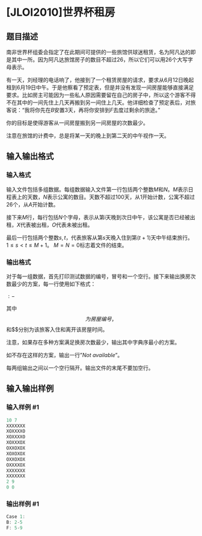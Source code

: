 # [JLOI2010]世界杯租房

## 题目描述

南非世界杯组委会指定了在此期间可提供的一些旅馆供球迷租赁，名为阿凡达的即是其中一所。因为阿凡达旅馆房子的数目不超过$26$，所以它们可以用$26$个大写字母表示。

有一天，刘经理的电话响了，他接到了一个租赁房屋的请求，要求从$6$月$12$日晚起租到$6$月$19$日中午。于是他察看了预定表，但是并没有发现一间房屋能够直接满足要求。比如房主可能因为一些私人原因需要留在自己的房子中，所以这个游客不得不在其中的一间先住上几天再搬到另一间住上几天。他详细检查了预定表后，对旅客说：“我将你先在$B$安置$3$天，再将你安排到$F$去度过剩余的旅途。”

你的目标是使得游客从一间房屋搬到另一间房屋的次数最少。

注意在旅馆的计费中，总是将某一天的晚上到第二天的中午视作一天。 

## 输入输出格式

### 输入格式

输入文件包括多组数据。每组数据输入文件第一行包括两个整数$M$和$N$。$M$表示日程表上的天数，$N$表示公寓的数目。天数不超过$100$天，从1开始计数，公寓不超过$26$个，从$A$开始计数。

接下来$M$行，每行包括$N$个字母，表示从第i天晚到次日中午，该公寓是否已经被出租，$X$代表被出租，$O$代表未被出租。

最后一行包括两个整数$s,t$，代表旅客从第$s$天晚入住到第$(t+1)$天中午结束旅行。$1\leq s<t\leq M+1$。 $M=N=0$标志着文件的结束。 

### 输出格式

对于每一组数据，首先打印测试数据的编号，冒号和一个空行。接下来输出换房次数最少的方案，每一行使用如下格式：

$: -$

其中$$为房屋编号，$$和$$分别为该旅客入住和离开该房屋时间。

注意，如果存在多种方案满足换房次数最少，输出其中字典序最小的方案。

如不存在这样的方案，输出一行”$Not\ available$”。

每两组输出之间以一个空行隔开。输出文件的末尾不要加空行。 

## 输入输出样例

### 输入样例 #1

```cpp
10 7
XXXXXXX
XOXXXXO
XOXXXXO
XOXXXOX
OXXOXOX
XOXOXOX
OXXOXOX
OXXXXOX
XXXXXXX
XXXXXXX
2 9
0 0
```


### 输出样例 #1

```cpp
Case 1:
B: 2-5
F: 5-9
```


